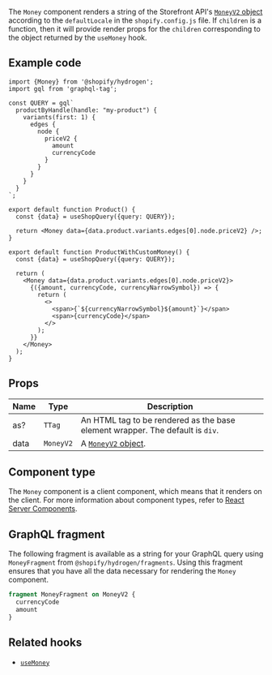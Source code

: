 <!-- This file is generated from source code in the Shopify/hydrogen repo. Edit the files in /packages/hydrogen/src/components/Money and run 'yarn generate-docs' at the root of this repo. For more information, refer to https://github.com/Shopify/shopify-dev/blob/main/content/internal/operations/hydrogen-reference-docs.md. -->

The `Money` component renders a string of the Storefront API's
[`MoneyV2` object](/api/storefront/reference/common-objects/moneyv2) according to the
`defaultLocale` in the `shopify.config.js` file. If `children` is a function, then it will
provide render props for the `children` corresponding to the object returned by the `useMoney` hook.

## Example code

```tsx
import {Money} from '@shopify/hydrogen';
import gql from 'graphql-tag';

const QUERY = gql`
  productByHandle(handle: "my-product") {
    variants(first: 1) {
      edges {
        node {
          priceV2 {
            amount
            currencyCode
          }
        }
      }
    }
  }
`;

export default function Product() {
  const {data} = useShopQuery({query: QUERY});

  return <Money data={data.product.variants.edges[0].node.priceV2} />;
}

export default function ProductWithCustomMoney() {
  const {data} = useShopQuery({query: QUERY});

  return (
    <Money data={data.product.variants.edges[0].node.priceV2}>
      {({amount, currencyCode, currencyNarrowSymbol}) => {
        return (
          <>
            <span>{`${currencyNarrowSymbol}${amount}`}</span>
            <span>{currencyCode}</span>
          </>
        );
      }}
    </Money>
  );
}
```

## Props

| Name | Type                 | Description                                                                   |
| ---- | -------------------- | ----------------------------------------------------------------------------- |
| as?  | <code>TTag</code>    | An HTML tag to be rendered as the base element wrapper. The default is `div`. |
| data | <code>MoneyV2</code> | A [`MoneyV2` object](/api/storefront/reference/common-objects/moneyv2).       |

## Component type

The `Money` component is a client component, which means that it renders on the client. For more information about component types, refer to [React Server Components](/custom-storefronts/hydrogen/framework/react-server-components).

## GraphQL fragment

The following fragment is available as a string for your GraphQL query using `MoneyFragment` from `@shopify/hydrogen/fragments`. Using this fragment ensures that you have all the data necessary for rendering the `Money` component.

```graphql
fragment MoneyFragment on MoneyV2 {
  currencyCode
  amount
}
```

## Related hooks

- [`useMoney`](/api/hydrogen/hooks/primitive/usemoney)
